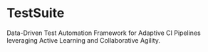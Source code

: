 # TestSuite
Data-Driven Test Automation Framework for Adaptive CI Pipelines leveraging Active Learning and Collaborative Agility.
